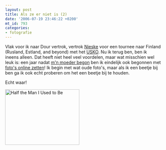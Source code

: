 ```yaml
---
layout: post
title: Als ze er niet is (2)
date: '2006-07-19 23:46:22 +0200'
mt_id: 793
categories:
- fotografie
---
```

Vlak voor ik naar Dour vertrok, vertrok <a href="http://nieske.livejournal.com/">Nieske</a> voor een tournee naar Finland (Rusland, Estland, and beyond) met het <a href="http://www.usko.nl/">USKO</a>. Nu ik terug ben, ben ik ineens alleen. Dat heeft niet heel veel voordelen, maar wat misschien wel leuk is: een jaar nadat <a href="/2005/07/moeder-op-flick.html">m'n moeder begon</a> ben ik eindelijk ook begonnen met <a href="http://www.flickr.com/photos/breun/">foto's online zetten</a>! Ik begin met wat oude foto's, maar als ik een beetje bij ben ga ik ook echt proberen om het een beetje bij te houden.

Echt waar!

<a href="http://www.flickr.com/photos/breun/193637328/"><img src="http://static.flickr.com/59/193637328_7343345de2_m.jpg" width="240" height="180" alt="Half the Man I Used to Be" /></a>
